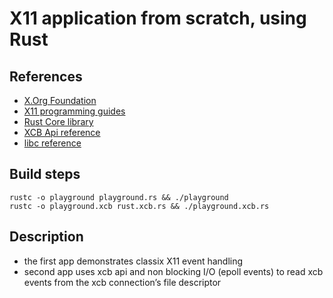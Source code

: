 # X11 application from scratch, using Rust

## References
- [X.Org Foundation](https://www.x.org/wiki/)
- [X11 programming guides](https://www.x.org/releases/X11R7.6/doc/)
- [Rust Core library](https://doc.rust-lang.org/core/)
- [XCB Api reference](https://xcb.freedesktop.org/manual/group__XCB____API.html)
- [libc reference](https://man7.org/linux/man-pages/man7/libc.7.html)

## Build steps
```
rustc -o playground playground.rs && ./playground
rustc -o playground.xcb rust.xcb.rs && ./playground.xcb.rs
```

## Description
- the first app demonstrates classix X11 event handling
- second app uses xcb api and non blocking I/O (epoll events) to read xcb events from the xcb connection’s file descriptor

